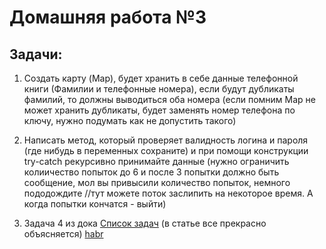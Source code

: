 # Домашняя работа №3

## Задачи:

1. Создать карту (Map), будет хранить в себе данные телефонной книги (Фамилии и телефонные номера), если будут дубликаты фамилий, то должны выводиться оба номера (если помним Map не может хранить дубликаты, будет заменять номер телефона по ключу, нужно подумать как не допустить такого)

2. Написать метод, который проверяет валидность логина и пароля (где нибудь в переменных сохраните) и при помощи конструкции try-catch рекурсивно принимайте данные (нужно ограничить колиичество попыток до 6 и после 3 попытки должно быть сообщение, мол вы привысили количество попыток, немного пододождите //тут можете поток заслипить на некоторое время. А когда попытки кончатся - выйти)

3. Задача 4 из дока
[Список задач](https://docs.google.com/document/d/14rZuh8e2pTupzzjsG9M2QYTB09GbALYuy7dUHIz4RKA/edit) (в статье все прекрасно объясняется) [habr](https://habr.com/ru/post/200758/)